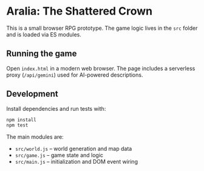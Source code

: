 # Aralia: The Shattered Crown

This is a small browser RPG prototype. The game logic lives in the `src` folder and is loaded via ES modules.

## Running the game

Open `index.html` in a modern web browser. The page includes a serverless proxy (`/api/gemini`) used for AI-powered descriptions.

## Development

Install dependencies and run tests with:

```bash
npm install
npm test
```

The main modules are:

- `src/world.js` – world generation and map data
- `src/game.js` – game state and logic
- `src/main.js` – initialization and DOM event wiring


